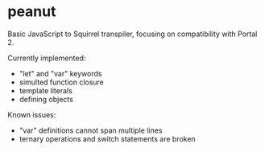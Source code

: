 # peanut
Basic JavaScript to Squirrel transpiler, focusing on compatibility with Portal 2.

Currently implemented:
  - "let" and "var" keywords
  - simulted function closure
  - template literals
  - defining objects

Known issues:
  - "var" definitions cannot span multiple lines
  - ternary operations and switch statements are broken
